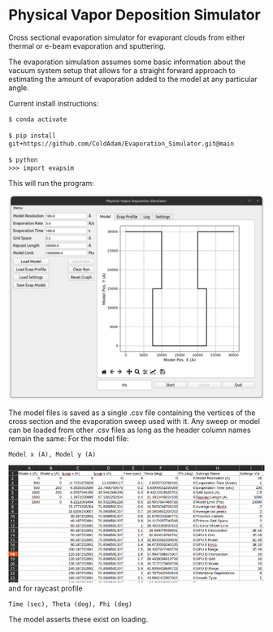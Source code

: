 # Physical Vapor Deposition Simulator
Cross sectional evaporation simulator for evaporant clouds from either thermal or e-beam evaporation and sputtering.

The evaporation simulation assumes some basic information about the vacuum system setup that allows for a straight forward approach to estimating the amount of evaporation added to the model at any particular angle.

Current install instructions:
```
$ conda activate

$ pip install git+https://github.com/ColdAdam/Evaporation_Simulator.git@main

$ python
>>> import evapsim
```
This will run the program:

<img src="Figures/EvapSim_1.png" alt="evapsim" width="1000"/>

The model files is saved as a single .csv file containing the vertices of the cross section and the evaporation sweep used with it. Any sweep or model can be
loaded from other .csv files as long as the header column names remain the same:
For the model file:

```
Model x (A), Model y (A)
```

<img src="Figures/EvapSim_Save.png" alt="evapsim" width="1000"/>
and for raycast profile

```
Time (sec), Theta (deg), Phi (deg)
```

The model asserts these exist on loading.
